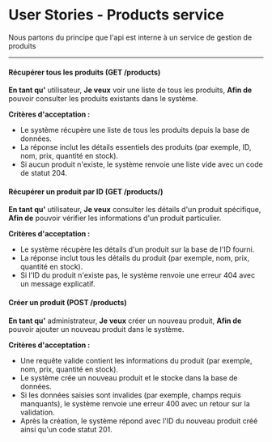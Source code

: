 # User Stories - Products service

Nous partons du principe que l'api est interne à un service de gestion de produits

---

#### **Récupérer tous les produits (GET /products)**
**En tant qu'** utilisateur,
**Je veux** voir une liste de tous les produits,
**Afin de** pouvoir consulter les produits existants dans le système.

**Critères d'acceptation :**
- Le système récupère une liste de tous les produits depuis la base de données.
- La réponse inclut les détails essentiels des produits (par exemple, ID, nom, prix, quantité en stock).
- Si aucun produit n'existe, le système renvoie une liste vide avec un code de statut 204.


#### **Récupérer un produit par ID (GET /products/<id>)**
**En tant qu'** utilisateur,
**Je veux** consulter les détails d'un produit spécifique,
**Afin de** pouvoir vérifier les informations d'un produit particulier.

**Critères d'acceptation :**
- Le système récupère les détails d'un produit sur la base de l'ID fourni.
- La réponse inclut tous les détails du produit (par exemple, nom, prix, quantité en stock).
- Si l'ID du produit n'existe pas, le système renvoie une erreur 404 avec un message explicatif.


#### **Créer un produit (POST /products)**
**En tant qu'** administrateur,
**Je veux** créer un nouveau produit,
**Afin de** pouvoir ajouter un nouveau produit dans le système.

**Critères d'acceptation :**
- Une requête valide contient les informations du produit (par exemple, nom, prix, quantité en stock).
- Le système crée un nouveau produit et le stocke dans la base de données.
- Si les données saisies sont invalides (par exemple, champs requis manquants), le système renvoie une erreur 400 avec un retour sur la validation.
- Après la création, le système répond avec l'ID du nouveau produit créé ainsi qu'un code statut 201.